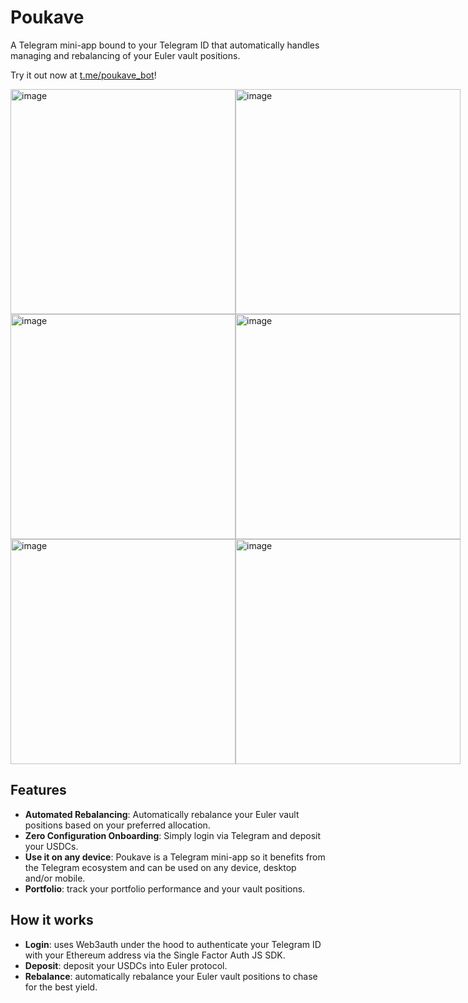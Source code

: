 # Poukave

A Telegram mini-app bound to your Telegram ID that automatically handles managing and rebalancing of your Euler vault positions.

Try it out now at [t.me/poukave_bot](https://t.me/poukave_bot/rebalencer)!

<div style="display: flex; justify-content: start; width: 100%">
  <img alt="image" width="360px" src="https://github.com/user-attachments/assets/f0858188-8ba6-4988-9b1d-f5efaf22a40b">
  <img alt="image" width="360px" src="https://github.com/user-attachments/assets/9fd11241-816b-4e49-b4cb-790e0ccac2e1">
</div>

<div style="display: flex; justify-content: start; width: 100%">
  <img alt="image" width="360px" src="https://github.com/user-attachments/assets/0e2c69d5-5c84-4311-a726-ac84b5698120">
  <img alt="image" width="360px" src="https://github.com/user-attachments/assets/7f2bda62-787e-44aa-977e-da1136b66d41">
</div>

<div style="display: flex; justify-content: start; width: 100%">
  <img alt="image" width="360px" src="https://github.com/user-attachments/assets/95c4bea2-ef89-46c8-b8dc-031b6d77f706">
  <img alt="image" width="360px" src="https://github.com/user-attachments/assets/c9289624-eda1-49f5-96af-97d6a91efafe">
</div>

## Features

- **Automated Rebalancing**: Automatically rebalance your Euler vault positions based on your preferred allocation.
- **Zero Configuration Onboarding**: Simply login via Telegram and deposit your USDCs.
- **Use it on any device**: Poukave is a Telegram mini-app so it benefits from the Telegram ecosystem and can be used on any device, desktop and/or mobile.
- **Portfolio**: track your portfolio performance and your vault positions.


## How it works

- **Login**: uses Web3auth under the hood to authenticate your Telegram ID with your Ethereum address via the Single Factor Auth JS SDK.
- **Deposit**: deposit your USDCs into Euler protocol.
- **Rebalance**: automatically rebalance your Euler vault positions to chase for the best yield.
